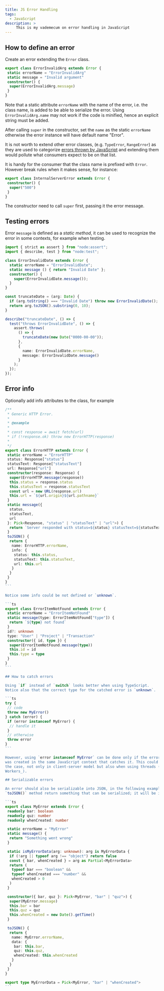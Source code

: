 ```yaml
---
title: JS Error Handling
tags:
  - JavaScript
description: >
     This is my vademecum on error handling in JavaScript
---
```


## How to define an error

Create an error extending the `Error` class.

```ts
export class ErrorInvalidArg extends Error {
 static errorName = "ErrorInvalidArg"
 static message = "Invalid argument"
 constructor() {
  super(ErrorInvalidArg.message)
 }
}
```

Note that a static attribute `errorName` with the name of the error, i.e. the class name,
is added to be able to serialize the error. Using `ErrorInvalidArg.name` may not work if the code is minified, hence an explicit string must be added.

After calling `super` in the constructor, set the `name` as the static `errorName` otherwise the error instance will have default name "Error".

It is not worth to extend other error classes, (e.g. `TypeError`, `RangeError`)
as they are used to categorize [errors thrown by JavaScript](https://developer.mozilla.org/en-US/docs/Web/JavaScript/Reference/Errors) and extending them would pollute what consumers expect to be on that list.

It is handy for the consumer that the class name is prefixed with `Error`.
However break rules when it makes sense, for instance:

```ts
export class InternalServerError extends Error {
 constructor() {
  super("500")
 }
}
```

The constructor need to call `super` first, passing it the error message.

## Testing errors

Error `message` is defined as a _static method_, it can be used to recognize the error in some contexts, for example when testing.

```ts
import { strict as assert } from "node:assert";
import { describe, test } from "node:test";

class ErrorInvalidDate extends Error {
  static errorName = "ErrorInvalidDate";
  static message () { return "Invalid Date" };
  constructor() {
    super(ErrorInvalidDate.message());
  }
}

const truncateDate = (arg: Date) {
  if (arg.toString() === "Invalid Date") throw new ErrorInvalidDate();
  return arg.toJSON().substring(0, 10);
}

describe("truncateDate", () => {
  test("throws ErrorInvalidDate", () => {
    assert.throws(
      () => {
        truncateDate(new Date("0000-00-00"));
      },
      {
        name: ErrorInvalidDate.errorName,
        message: ErrorInvalidDate.message()
      }
    );
  });
});
```

## Error info

Optionally add info attributes to the class, for example

````ts
/**
 * Generic HTTP Error.
 *
 * @example
 *
 * const response = await fetch(url)
 * if (!response.ok) throw new ErrorHTTP(response)
 *
 */
export class ErrorHTTP extends Error {
 static errorName = "ErrorHTTP"
 status: Response["status"]
 statusText: Response["statusText"]
 url: Response["url"]
 constructor(response: Response) {
  super(ErrorHTTP.message(response))
  this.status = response.status
  this.statusText = response.statusText
  const url = new URL(response.url)
  this.url = `${url.origin}${url.pathname}`
 }
 static message({
  status,
  statusText,
  url
 }: Pick<Response, "status" | "statusText" | "url">) {
  return `Server responded with status=${status} statusText=${statusText} on URL=${url}`
 }
 toJSON() {
  return {
   name: ErrorHTTP.errorName,
   info: {
    status: this.status,
    statusText: this.statusText,
    url: this.url
   }
  }
 }
}
```

Notice some info could be not defined or `unknown`.

```ts
export class ErrorItemNotFound extends Error {
 static errorName = "ErrorItemNotFound"
 static message(type: ErrorItemNotFound["type"]) {
  return `${type} not found`
 }
 id?: unknown
 type: "User" | "Project" | "Transaction"
 constructor({ id, type }) {
  super(ErrorItemNotFound.message(type))
  this.id = id
  this.type = type
 }
}
```

## How to catch errors

Using `if` instead of `switch` looks better when using TypeScript.
Notice also that the correct type for the catched error is `unknown`.

```ts
try {
 // code
 throw new MyError()
} catch (error) {
 if (error instanceof MyError) {
  // handle it
 }
 // otherwise
 throw error
}
```

However, using `error instanceof MyError` can be done only if the error instance
was created in the same JavaScript context that catches it. This could be not
the case, not only in client-server model but also when using threads (e.g. _Web
Workers_).

## Serializable errors

An error should also be serializable into JSON, in the following example the
`toJSON()` method return something that can be serialized; it will be internally called by `JSON.stringify`.

```ts
export class MyError extends Error {
 readonly bar: boolean
 readonly quz: number
 readonly whenCreated: number

 static errorName = "MyError"
 static message() {
  return "Something went wrong"
 }

 static isMyErrorData(arg: unknown): arg is MyErrorData {
  if (!arg || typeof arg !== "object") return false
  const { bar, whenCreated } = arg as Partial<MyErrorData>
  return (
   typeof bar === "boolean" &&
   typeof whenCreated === "number" &&
   whenCreated > 0
  )
 }

 constructor({ bar, quz }: Pick<MyError, "bar" | "quz">) {
  super(MyError.message)
  this.bar = bar
  this.quz = quz
  this.whenCreated = new Date().getTime()
 }

 toJSON() {
  return {
   name: MyError.errorName,
   data: {
    bar: this.bar,
    quz: this.quz,
    whenCreated: this.whenCreated
   }
  }
 }
}

export type MyErrorData = Pick<MyError, "bar" | "whenCreated">
```
